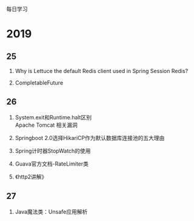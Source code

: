 每日学习

# 2019

## 25

1. Why is Lettuce the default Redis client used in Spring Session Redis?

2. CompletableFuture

## 26

1. System.exit和Runtime.halt区别  
Apache Tomcat 相关漏洞

2. Springboot 2.0选择HikariCP作为默认数据库连接池的五大理由

3. Spring计时器StopWatch的使用

4. Guava官方文档-RateLimiter类

5. 《http2讲解》

## 27

1. Java魔法类：Unsafe应用解析
